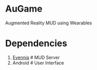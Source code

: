 # AuGame
Augmented Reality MUD using Wearables

# Dependencies
1. [Evennia](http://www.evennia.com) # MUD Server
2. Android                    # User Interface

